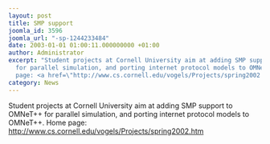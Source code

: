 ```yaml
---
layout: post
title: SMP support
joomla_id: 3596
joomla_url: "-sp-1244233484"
date: 2003-01-01 01:00:11.000000000 +01:00
author: Administrator
excerpt: "Student projects at Cornell University aim at adding SMP support to OMNeT++
  for parallel simulation, and porting internet protocol models to OMNeT++. \rHome
  page: <a href=\"http://www.cs.cornell.edu/vogels/Projects/spring2002.htm\">http://www.cs.cornell.edu/vogels/Projects/spring2002.htm</a>"
category: News
---
```

Student projects at Cornell University aim at adding SMP support to OMNeT++ for parallel simulation, and porting internet protocol models to OMNeT++. Home page: <a href="http://www.cs.cornell.edu/vogels/Projects/spring2002.htm">http://www.cs.cornell.edu/vogels/Projects/spring2002.htm</a>
